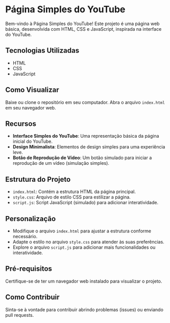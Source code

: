 # Página Simples do YouTube

Bem-vindo à Página Simples do YouTube! Este projeto é uma página web básica, desenvolvida com HTML, CSS e JavaScript, inspirada na interface do YouTube.

## Tecnologias Utilizadas

- HTML
- CSS
- JavaScript

## Como Visualizar

Baixe ou clone o repositório em seu computador.
Abra o arquivo `index.html` em seu navegador web.

## Recursos

- **Interface Simples do YouTube**: Uma representação básica da página inicial do YouTube.
- **Design Minimalista**: Elementos de design simples para uma experiência leve.
- **Botão de Reprodução de Vídeo**: Um botão simulado para iniciar a reprodução de um vídeo (simulação simples).

## Estrutura do Projeto

- `index.html`: Contém a estrutura HTML da página principal.
- `style.css`: Arquivo de estilo CSS para estilizar a página.
- `script.js`: Script JavaScript (simulado) para adicionar interatividade.

## Personalização

- Modifique o arquivo `index.html` para ajustar a estrutura conforme necessário.
- Adapte o estilo no arquivo `style.css` para atender às suas preferências.
- Explore o arquivo `script.js` para adicionar mais funcionalidades ou interatividade.

## Pré-requisitos

Certifique-se de ter um navegador web instalado para visualizar o projeto.

## Como Contribuir

Sinta-se à vontade para contribuir abrindo problemas (issues) ou enviando pull requests.